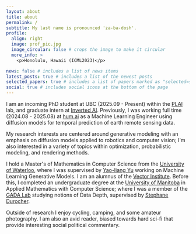 ```yaml
---
layout: about
title: about
permalink: /
subtitle: My last name is pronounced 'za-ba-dosh'.
profile:
  align: right
  image: prof_pic.jpg
  image_circular: false # crops the image to make it circular
  more_info: >
    <p>Honolulu, Hawaii (ICML2023)</p>

news: false # includes a list of news items
latest_posts: true # includes a list of the newest posts
selected_papers: true # includes a list of papers marked as "selected={true}"
social: true # includes social icons at the bottom of the page
---
```


I am an incoming PhD student at UBC (2025.09 - Present) within the [PLAI](https://plai.cs.ubc.ca/) lab, and graduate intern at [Inverted AI](https://www.inverted.ai/home). Previously, I was working full time (2024.08 - 2025.08) at [hum.ai](https://hum.ai/) as a Machine Learning Engineer using diffusion models for temporal prediction of earth remote sensing data.

My research interests are centered around generative modeling with an emphasis on diffusion models applied to robotics and computer vision; I'm also interested in a variety of topics within optimization, probabilistic modeling, and rendering methods. 

I hold a Master's of Mathematics in Computer Science from the [University of Waterloo](https://cs.uwaterloo.ca/), where I was supervised by [Yao-liang Yu](https://cs.uwaterloo.ca/~y328yu) working on Machine Learning Generative Models. I am an alumnus of the [Vector Institute](https://vectorinstitute.ai/). Before this, I completed an undergraduate degree at the [University of Manitoba](https://umanitoba.ca/) in Applied Mathematics with Computer Science; where I was a member of the [GADA Lab](https://home.cs.umanitoba.ca/~gada/) studying notions of Data Depth, supervised by [Stephane Durocher](https://home.cs.umanitoba.ca/~durocher/).

Outside of research I enjoy cycling, camping, and some amateur photography. I am also an avid reader, biased towards hard sci-fi that provide interesting social political commentary. 


